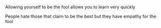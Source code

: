 Allowing yourself to be the fool allows you to learn very quickly

People hate those that claim to be the best but they have empathy for the fool

